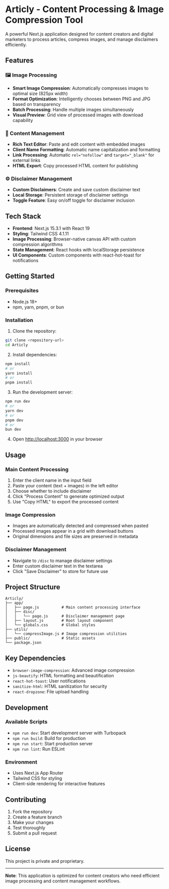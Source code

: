 # Articly - Content Processing & Image Compression Tool

A powerful Next.js application designed for content creators and digital marketers to process articles, compress images, and manage disclaimers efficiently.

## Features

### 🖼️ Image Processing
- **Smart Image Compression**: Automatically compresses images to optimal size (825px width)
- **Format Optimization**: Intelligently chooses between PNG and JPG based on transparency
- **Batch Processing**: Handle multiple images simultaneously
- **Visual Preview**: Grid view of processed images with download capability

### 📝 Content Management
- **Rich Text Editor**: Paste and edit content with embedded images
- **Client Name Formatting**: Automatic name capitalization and formatting
- **Link Processing**: Automatic `rel="nofollow"` and `target="_blank"` for external links
- **HTML Export**: Copy processed HTML content for publishing

### ⚙️ Disclaimer Management
- **Custom Disclaimers**: Create and save custom disclaimer text
- **Local Storage**: Persistent storage of disclaimer settings
- **Toggle Feature**: Easy on/off toggle for disclaimer inclusion

## Tech Stack

- **Frontend**: Next.js 15.3.1 with React 19
- **Styling**: Tailwind CSS 4.1.11
- **Image Processing**: Browser-native canvas API with custom compression algorithms
- **State Management**: React hooks with localStorage persistence
- **UI Components**: Custom components with react-hot-toast for notifications

## Getting Started

### Prerequisites
- Node.js 18+ 
- npm, yarn, pnpm, or bun

### Installation

1. Clone the repository:
```bash
git clone <repository-url>
cd Articly
```

2. Install dependencies:
```bash
npm install
# or
yarn install
# or
pnpm install
```

3. Run the development server:
```bash
npm run dev
# or
yarn dev
# or
pnpm dev
# or
bun dev
```

4. Open [http://localhost:3000](http://localhost:3000) in your browser

## Usage

### Main Content Processing
1. Enter the client name in the input field
2. Paste your content (text + images) in the left editor
3. Choose whether to include disclaimer
4. Click "Process Content" to generate optimized output
5. Use "Copy HTML" to export the processed content

### Image Compression
- Images are automatically detected and compressed when pasted
- Processed images appear in a grid with download buttons
- Original dimensions and file sizes are preserved in metadata

### Disclaimer Management
- Navigate to `/disc` to manage disclaimer settings
- Enter custom disclaimer text in the textarea
- Click "Save Disclaimer" to store for future use

## Project Structure

```
Articly/
├── app/
│   ├── page.js          # Main content processing interface
│   ├── disc/
│   │   └── page.js      # Disclaimer management page
│   ├── layout.js        # Root layout component
│   └── globals.css      # Global styles
├── utils/
│   └── compressImage.js # Image compression utilities
├── public/              # Static assets
└── package.json
```

## Key Dependencies

- `browser-image-compression`: Advanced image compression
- `js-beautify`: HTML formatting and beautification
- `react-hot-toast`: User notifications
- `sanitize-html`: HTML sanitization for security
- `react-dropzone`: File upload handling

## Development

### Available Scripts

- `npm run dev`: Start development server with Turbopack
- `npm run build`: Build for production
- `npm run start`: Start production server
- `npm run lint`: Run ESLint

### Environment
- Uses Next.js App Router
- Tailwind CSS for styling
- Client-side rendering for interactive features

## Contributing

1. Fork the repository
2. Create a feature branch
3. Make your changes
4. Test thoroughly
5. Submit a pull request

## License

This project is private and proprietary.

---

**Note**: This application is optimized for content creators who need efficient image processing and content management workflows.
